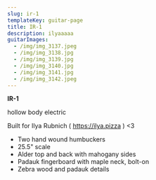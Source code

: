 ```yaml
---
slug: ir-1
templateKey: guitar-page
title: IR-1
description: ilyaaaaa
guitarImages:
  - /img/img_3137.jpeg
  - /img/img_3138.jpg
  - /img/img_3139.jpg
  - /img/img_3140.jpg
  - /img/img_3141.jpg
  - /img/img_3142.jpeg
---
```

**IR-1**

hollow body electric



Built for  Ilya Rubnich ( https://ilya.pizza ) <3

* Two hand wound humbuckers
* 25.5" scale
* Alder top and back with mahogany sides
* Padauk fingerboard with maple neck, bolt-on
* Zebra wood and padauk details
